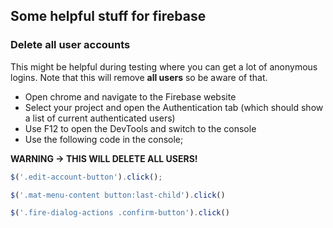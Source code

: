 ## Some helpful stuff for firebase

### Delete all user accounts

This might be helpful during testing where you can get a lot of anonymous logins. Note that this will remove **all users** so be aware of that.

* Open chrome and navigate to the Firebase website
* Select your project and open the Authentication tab (which should show a list of current authenticated users)
* Use F12 to open the DevTools and switch to the console
* Use the following code in the console;

**WARNING -> THIS WILL DELETE ALL USERS!**

```js
$('.edit-account-button').click();

$('.mat-menu-content button:last-child').click()

$('.fire-dialog-actions .confirm-button').click()
```